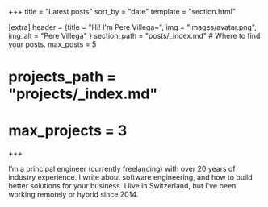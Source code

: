 +++
title = "Latest posts"
sort_by = "date"
template = "section.html"

[extra]
header = {title = "Hi! I'm Pere Villega~", img = "images/avatar.png", img_alt = "Pere Villega" }
section_path = "posts/_index.md"  # Where to find your posts.
max_posts = 5  
# projects_path = "projects/_index.md"
# max_projects = 3
+++

I’m a principal engineer (currently freelancing) with over 20 years of industry experience.
I write about software engineering, and how to build better solutions for your business.
I live in Switzerland, but I've been working remotely or hybrid since 2014.


